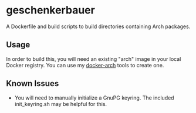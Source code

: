 # geschenkerbauer

A Dockerfile and build scripts to build directories containing Arch packages.

## Usage
In order to build this, you will need an existing "arch" image in your local
Docker registry. You can use my
[docker-arch](https://github.com/mutantmonkey/docker-arch) tools to create one.

## Known Issues
* You will need to manually initialize a GnuPG keyring. The included
  init_keyring.sh may be helpful for this.
